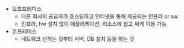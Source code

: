 - 오프프레미스
  - 다른 회사의 공급자가 호스팅하고 인터넷을 통해 제공되는 인프라 or sw
  - 인프라, hw 설치 없이 애플리케이션, 리소스에 쉽고 싸게 이용 가능
- 온프레미스
  - 네트워크 선까는 것부터 서버, DB 설치 등을 하는 것
